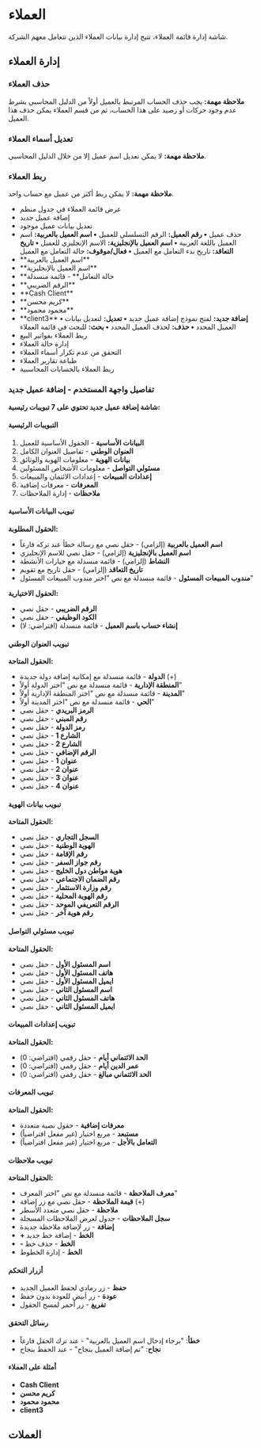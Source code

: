 # العملاء
شاشة إدارة قائمة العملاء، تتيح إدارة بيانات العملاء الذين تتعامل معهم
الشركة.
## إدارة العملاء
### حذف العملاء
**ملاحظة مهمة:** يجب حذف الحساب المرتبط بالعميل أولاً من الدليل المحاسبي بشرط عدم وجود حركات أو رصيد على هذا الحساب، ثم من قسم العملاء يمكن حذف هذا العميل.
### تعديل أسماء العملاء
**ملاحظة مهمة:** لا يمكن تعديل اسم عميل إلا من خلال الدليل المحاسبي.
### ربط العملاء
**ملاحظة مهمة:** لا يمكن ربط أكثر من عميل مع حساب واحد.
- عرض قائمة العملاء في جدول منظم
- إضافة عميل جديد
- تعديل بيانات عميل موجود
- حذف عميل
**• رقم العميل:** الرقم التسلسلي للعميل
**• اسم العميل بالعربية:** اسم العميل باللغة العربية
**• اسم العميل بالإنجليزية:** الاسم الإنجليزي للعميل
**• تاريخ التعاقد:** تاريخ بدء التعامل مع العميل
**• فعال/موقوف:** حالة التعامل مع العميل
- \*\*اسم العميل بالعربية\*\* 
- \*\*اسم العميل بالإنجليزية\*\* 
- \*\*حالة التعامل\*\*  - قائمة منسدلة 
- \*\*الرقم الضريبي\*\* 
- \*\*Cash Client\*\*
- \*\*كريم محسن\*\*
- \*\*محمود محمود\*\*
- \*\*client3\*\*
**• إضافة جديد:** لفتح نموذج إضافة عميل جديد
**• تعديل:** لتعديل بيانات العميل المحدد
**• حذف:** لحذف العميل المحدد
**• بحث:** للبحث في قائمة العملاء
- ربط العملاء بفواتير البيع
- إدارة حالة العملاء 
- التحقق من عدم تكرار أسماء العملاء
- طباعة تقارير العملاء
- ربط العملاء بالحسابات المحاسبية

### تفاصيل واجهة المستخدم - إضافة عميل جديد
**شاشة إضافة عميل جديد تحتوي على 7 تبويبات رئيسية:**

#### التبويبات الرئيسية
1. **البيانات الأساسية** - الحقول الأساسية للعميل
2. **العنوان الوطني** - تفاصيل العنوان الكامل
3. **بيانات الهوية** - معلومات الهوية والوثائق
4. **مسئولي التواصل** - معلومات الأشخاص المسئولين
5. **إعدادات المبيعات** - إعدادات الائتمان والمبيعات
6. **المعرفات** - معرفات إضافية
7. **ملاحظات** - إدارة الملاحظات

#### تبويب البيانات الأساسية
**الحقول المطلوبة:**
- **اسم العميل بالعربية** (إلزامي) - حقل نصي مع رسالة خطأ عند تركه فارغاً
- **اسم العميل بالإنجليزية** (إلزامي) - حقل نصي للاسم الإنجليزي
- **النشاط** (إلزامي) - قائمة منسدلة مع خيارات الأنشطة
- **تاريخ التعاقد** (إلزامي) - حقل تاريخ مع تقويم
- **مندوب المبيعات المسئول** - قائمة منسدلة مع نص "اختر مندوب المبيعات المسئول"

**الحقول الاختيارية:**
- **الرقم الضريبي** - حقل نصي
- **الكود الوظيفي** - حقل نصي
- **إنشاء حساب باسم العميل** - قائمة منسدلة (افتراضي: لا)

#### تبويب العنوان الوطني
**الحقول المتاحة:**
- **الدولة** - قائمة منسدلة مع إمكانية إضافة دولة جديدة (+)
- **المنطقة الإدارية** - قائمة منسدلة مع نص "اختر الدولة أولاً"
- **المدينة** - قائمة منسدلة مع نص "اختر المنطقة الإدارية أولاً"
- **الحي** - قائمة منسدلة مع نص "اختر المدينة أولاً"
- **الرمز البريدي** - حقل نصي
- **رقم المبني** - حقل نصي
- **رمز الدولة** - حقل نصي
- **الشارع 1** - حقل نصي
- **الشارع 2** - حقل نصي
- **الرقم الإضافي** - حقل نصي
- **عنوان 1** - حقل نصي
- **عنوان 2** - حقل نصي
- **عنوان 3** - حقل نصي
- **عنوان 4** - حقل نصي

#### تبويب بيانات الهوية
**الحقول المتاحة:**
- **السجل التجاري** - حقل نصي
- **الهوية الوطنية** - حقل نصي
- **رقم الإقامة** - حقل نصي
- **رقم جواز السفر** - حقل نصي
- **هوية مواطن دول الخليج** - حقل نصي
- **رقم الضمان الاجتماعي** - حقل نصي
- **رقم وزارة الاستثمار** - حقل نصي
- **رقم الهوية المحلية** - حقل نصي
- **الرقم التعريفي الموحد** - حقل نصي
- **رقم هوية آخر** - حقل نصي

#### تبويب مسئولي التواصل
**الحقول المتاحة:**
- **اسم المسئول الأول** - حقل نصي
- **هاتف المسئول الأول** - حقل نصي
- **ايميل المسئول الأول** - حقل نصي
- **اسم المسئول الثاني** - حقل نصي
- **هاتف المسئول الثاني** - حقل نصي
- **ايميل المسئول الثاني** - حقل نصي

#### تبويب إعدادات المبيعات
**الحقول المتاحة:**
- **الحد الائتماني أيام** - حقل رقمي (افتراضي: 0)
- **عمر الدين أيام** - حقل رقمي (افتراضي: 0)
- **الحد الائتماني مبالغ** - حقل رقمي (افتراضي: 0)

#### تبويب المعرفات
**الحقول المتاحة:**
- **معرفات إضافية** - حقول نصية متعددة
- **مستبعد** - مربع اختيار (غير مفعل افتراضياً)
- **التعامل بالأجل** - مربع اختيار (غير مفعل افتراضياً)

#### تبويب ملاحظات
**الحقول المتاحة:**
- **معرف الملاحظة** - قائمة منسدلة مع نص "اختر المعرف"
- **قيمة الملاحظة** - حقل نصي مع زر إضافة (+)
- **ملاحظة** - حقل نصي متعدد الأسطر
- **سجل الملاحظات** - جدول لعرض الملاحظات المسجلة
- **إضافة** - زر لإضافة ملاحظة جديدة
- **+ الخط** - إضافة خط جديد
- **- الخط** - حذف خط
- **الخط** - إدارة الخطوط

#### أزرار التحكم
- **حفظ** - زر رمادي لحفظ العميل الجديد
- **عودة** - زر أبيض للعودة بدون حفظ
- **تفريغ** - زر أحمر لمسح الحقول

#### رسائل التحقق
- **خطأ**: "برجاء إدخال اسم العميل بالعربية" - عند ترك الحقل فارغاً
- **نجاح**: "تم إضافة العميل بنجاح" - عند الحفظ بنجاح

#### أمثلة على العملاء
- **Cash Client**
- **كريم محسن**
- **محمود محمود**
- **client3**

## العملات

